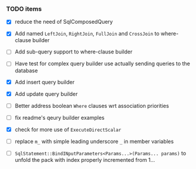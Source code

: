 
### TODO items

- [x] reduce the need of SqlComposedQuery
- [x] Add named `LeftJoin`, `RightJoin`, `FullJoin` and `CrossJoin` to where-clause builder
- [ ] Add sub-query support to where-clause builder
- [ ] Have test for complex query builder use actually sending queries to the database
- [x] Add insert query builder
- [x] Add update query builder
- [ ] Better address boolean `Where` clauses wrt association priorities
- [ ] fix readme's qeury builder examples

- [x] check for more use of `ExecuteDirectScalar`
- [ ] replace `m_` with simple leading underscore `_` in member variables
- [ ] `SqlStatement::BindINputParameters<Params...>(Params... params)` to unfold the pack with index properly incremented from 1...
